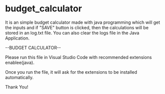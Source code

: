 # budget_calculator
It is an simple budget calculator made with java programming which will get the inputs and if "SAVE" button is clicked, then the calculations will be stored in an log.txt file.
You can also clear the logs file in the Java Application.


--BUDGET CALCULATOR--

Please run this file in Visual Studio Code with recommended extensions enablee(java).

Once you run the file, it will ask for the extensions to be installed automatically.

Thank You!
